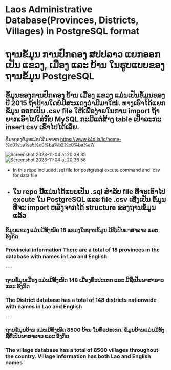 # Laos Administrative Database(Provinces, Districts, Villages) in PostgreSQL format
# ຖານຂໍ້ມູນ ການປົກຄອງ ສປປລາວ ແຍກອອກເປັນ ແຂວງ, ເມືອງ ແລະ ບ້ານ ໃນຮູບແບບຂອງ ຖານຂໍ້ມູນ PostgreSQL
## ຂໍ້ມູນຂອງການປົກຄອງ ບ້ານ ເມືອງ ແຂວງ ແມ່ນເປັນຂໍ້ມູນຂອງປີ 2015 ຖ້າບ້ານໃດບໍ່ມີສະແດງວ່າມີມາໃໝ່. ທາງເຮົາໄດ້ແຍກຂໍ້ມູນ ອອກເປັນ .csv file ໃຫ້ເພື່ອງ່າຍໃນການ import ຖ້າຍາກເອົາໄປໃສ່ກັບ MySQL ກະມີແຕ່ສ້າງ table ເປົ້າລະກະ insert csv ເຂົ້າໄປໄດ້ເລີ່ຍ.

ທີ່ມາຂອງຂໍ້ມູນແມ່ນໄດ້ມາຈາກ https://www.k4d.la/lo/home-%e0%ba%a5%e0%ba%b2%e0%ba%a7/ 

![Screenshot 2023-11-04 at 20 38 35](https://github.com/tibeemts/laos_province_district_village/assets/72777657/3c9030bf-758a-4d83-ae03-c429618be871)
![Screenshot 2023-11-04 at 20 36 58](https://github.com/tibeemts/laos_province_district_village/assets/72777657/0622550c-fe7f-43ae-b9d1-20fc62a24e67)


- In this repo included .sql file for postgresql excute command and .csv for data file 
- ໃນ repo ນີ້ແມ່ນໄດ້ແບບເປັນ .sql ສຳລັບ file ທີ່ຈະເອົາໄປ excute ໃນ PostgreSQL ແລະ file .csv ເຊີ່ງເປັນ ຂໍ້ມູນທີ່ຈະ import ຫລັງຈາກໄດ້ structure ຂອງຖານຂໍ້ມູນແລ້ວ
	---
### ຂໍ້ມູນແຂວງ ແມ່ນມີທັງໝົດ 18 ແຂວງໃນຖານຂໍ້ມູນ ມີຊື່ເປັນພາສາລາວ ແລະ ອັງກິດ
### Provincial information There are a total of 18 provinces in the database with names in Lao and English
	---
### ຖານຂໍ້ມູນເມືອງ ແມ່ນມີທັງໝົດ 148 ເມືອງທົ່ວປະເທດ ແລະ ມີຊື່ເປັນພາສາລາວ ແລະ ອັງກິດ
### The District database has a total of 148 districts nationwide with names in Lao and English
	---
### ຖານຂໍ້ມູນບ້ານ ແມ່ນມີທັງໝົດ 8500 ບ້ານ ໃນທົ່ວປະເທດ. ຂໍ້ມູນບ້ານແມ່ນມີທັງຊື່ທີ່ເປັນພາສາລາວ ແລະ ອັງກິດ 
### The village database has a total of 8500 villages throughout the country. Village information has both Lao and English names

